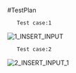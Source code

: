 
#TestPlan

```bash
   Test case:1
```

![1_INSERT_INPUT](https://user-images.githubusercontent.com/94224849/143028695-31d860d3-2c68-43a8-8239-9beda7527f93.png)


```bash
   Test case:2
```
![2_INSERT_INPUT_1](https://user-images.githubusercontent.com/94224849/143029766-71f8b478-147b-484d-bcbf-1eb39c625a87.jpg)
